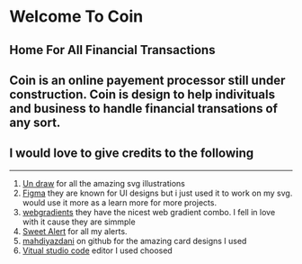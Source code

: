 <!-- Headings-->
# Welcome To Coin
## Home For All Financial Transactions

## Coin is an online payement processor still  under construction. Coin is design to help indivituals and business to handle financial transations of any sort.

## I would love to give credits to the following
- - -
1. [Un draw](https://undraw.co/) for all the amazing svg illustrations
1. [Figma](https://www.figma.com/) they are known for UI designs but i just used it to work on my svg. would use it more as a learn more for more projects.
1. [webgradients](https://webgradients.com/)  they have the nicest web gradient combo. I fell in love with it cause they are simmple
1. [Sweet Alert](https://sweetalert2.github.io/) for all my alerts. 
1. [mahdiyazdani](https://github.com/mahdiyazdani/credit-card-html-bootstrap-template) on github for the amazing card designs I used
1. [Vitual studio code](https://code.visualstudio.com/) editor I used choosed
